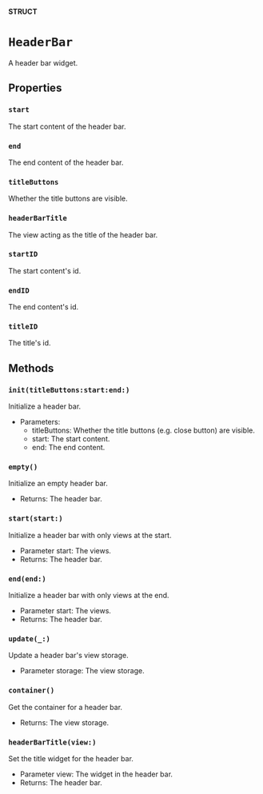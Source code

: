 **STRUCT**

# `HeaderBar`

A header bar widget.

## Properties
### `start`

The start content of the header bar.

### `end`

The end content of the header bar.

### `titleButtons`

Whether the title buttons are visible.

### `headerBarTitle`

The view acting as the title of the header bar.

### `startID`

The start content's id.

### `endID`

The end content's id.

### `titleID`

The title's id.

## Methods
### `init(titleButtons:start:end:)`

Initialize a header bar.
- Parameters:
  - titleButtons: Whether the title buttons (e.g. close button) are visible.
  - start: The start content.
  - end: The end content.

### `empty()`

Initialize an empty header bar.
- Returns: The header bar.

### `start(start:)`

Initialize a header bar with only views at the start.
- Parameter start: The views.
- Returns: The header bar.

### `end(end:)`

Initialize a header bar with only views at the end.
- Parameter start: The views.
- Returns: The header bar.

### `update(_:)`

Update a header bar's view storage.
- Parameter storage: The view storage.

### `container()`

Get the container for a header bar.
- Returns: The view storage.

### `headerBarTitle(view:)`

Set the title widget for the header bar.
- Parameter view: The widget in the header bar.
- Returns: The header bar.

